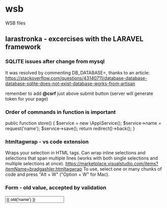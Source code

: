 # wsb
WSB files

## larastronka - excercises with the LARAVEL framework

### SQLITE issues after change from mysql
It was resolved by commenting DB_DATABASE=, thanks to an article: 
https://stackoverflow.com/questions/43140711/database-database-database-sqlite-does-not-exist-database-works-from-artisan

remember to add **@csrf** just above submit button (server will generate token for your page)

### Order of commands in function is important

 public function store()
    {
       $service = new \App\Service();
        $service->name = request('name');
        $service->save();
        return redirect()->back();
    }
### htmltagwrap - vs code extension
Wraps your selection in HTML tags. Can wrap inline selections and selections that span multiple lines (works with both single selections and multiple selections at once).
https://marketplace.visualstudio.com/items?itemName=bradgashler.htmltagwrap
To use, select one or many chunks of code and press "Alt + W" ("Option + W" for Mac).

### Form - old value, accepted by validation
 <input type="text" name="name" placeholder="Imię" autocomplete="off" value="{{ old('name') }}">
 
